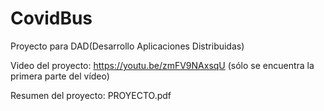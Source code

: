 # CovidBus
Proyecto para DAD(Desarrollo Aplicaciones Distribuidas)

Video del proyecto: https://youtu.be/zmFV9NAxsqU (sólo se encuentra la primera parte del vídeo)

Resumen del proyecto: PROYECTO.pdf
